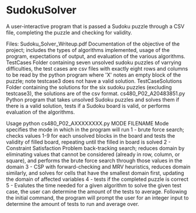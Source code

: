# SudokuSolver
A user-interactive program that is passed a Sudoku puzzle through a CSV file, completing the puzzle and checking for validity.


Files:
  Sudoku_Solver_Writeup.pdf
    Documentation of the objective of the project; includes the types of algorithms implemented, usage of the program, expectations of output, and evaluation of the various algorithms.
  TestCases
    Folder containing seven unsolved sudoku puzzles of varrying difficulties, the test cases are csv files with exactly eight rows and columns to be read by the python program where 'X' notes an empty block of the puzzle; note testcase3 does not have a valid solution.
  TestCaseSolutions
    Folder containing the solutions for the six sudoku puzzles (excluding testcase3), the solutions are of the csv format.
  cs480_P02_A20483851.py
    Python program that takes unsolved Sudoku puzzles and solves them if there is a valid solution, tests if a Sudoku board is valid, or performs evaluation of the algorithms.


Usage
    python cs480_P02_AXXXXXXXX.py MODE FILENAME
      Mode specifies the mode in which in the program will run
        1 - brute force search; checks values 1-9 for each unsolved blocks in the board and tests the validity of filled board, repeating until the filled in board is solved
        2 - Constraint Satisfaction Problem back-tracking search; reduces domain by eliminating values that cannot be considered (already in row, column, or square), and performs the brute force search through those values in the domain
        3 - CSP with forward-checking and MRV heuristics, reduces domain similarly, and solves for cells that have the smallest domain first, updating the domain of affected variables
        4 - tests if the completed puzzle is correct
        5 - Evalutes the time needed for a given algorithm to solve the given test case, the user can determine the amount of the tests to average.
          Following the initial command, the program will prompt the user for an integer input to determine the amount of tests to run and average over.
